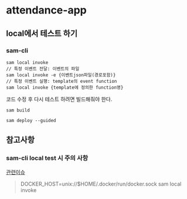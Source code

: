 # attendance-app

## local에서 테스트 하기

### sam-cli

```
sam local invoke
// 특정 이벤트 전달: 이벤트의 파일
sam local invoke -e {이벤트json파일(경로포함)}
// 특정 이벤트 실행: template의 event function
sam local invoke {template에 정의한 function명}
```

코드 수정 후 다시 테스트 하려면 빌드해줘야 한다.

```
sam build
```

```
sam deploy --guided
```

## 참고사항

### sam-cli local test 시 주의 사항

[관련이슈](https://github.com/aws/aws-sam-cli/issues/4329)

> DOCKER_HOST=unix://$HOME/.docker/run/docker.sock sam local invoke
